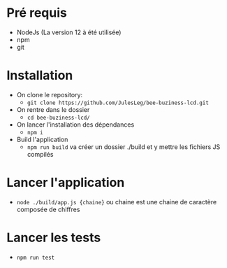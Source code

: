 # Pré requis
* NodeJs (La version 12 à été utilisée)
* npm
* git

# Installation
* On clone le repository:
  * ```git clone https://github.com/JulesLeg/bee-buziness-lcd.git```
* On rentre dans le dossier
  * ```cd bee-buziness-lcd/```
* On lancer l'installation des dépendances
  * ```npm i```
* Build l'application
  * ```npm run build``` va créer un dossier ./build et y mettre les fichiers JS compilés

# Lancer l'application
* ```node ./build/app.js {chaine}``` ou chaine est une chaine de caractère composée de chiffres

# Lancer les tests
* ```npm run test```
